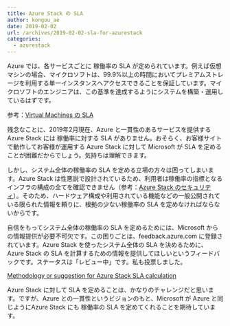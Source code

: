 ```yaml
---
title: Azure Stack の SLA
author: kongou_ae
date: 2019-02-02
url: /archives/2019-02-02-sla-for-azurestack
categories:
  - azurestack
---
```


Azure では、各サービスごとに 稼働率の SLA が定められています。例えば仮想マシンの場合、マイクロソフトは、99.9%以上の時間においてプレミアムストレージを利用する単一インスタンスへアクセスできることを保証しています。マイクロソフトのエンジニアは、この基準を達成するようにシステムを構築・運用しているはずです。

参考：[Virtual Machines の SLA](https://azure.microsoft.com/ja-jp/support/legal/sla/virtual-machines/v1_8/)

残念なことに、2019年2月現在、Azure と一貫性のあるサービスを提供する Azure Stack には 稼働率に対する SLA がありません。おそらく、お客様サイトで動作してお客様が運用する Azure Stack に対して Microsoft が SLA を定めることが困難だからでしょう。気持ちは理解できます。

しかし、システム全体の稼働率の SLA を定める立場の方々は困ってしまいます。Azure Stack は性悪説で設計されているため、利用者は稼働率の指標となるインフラの構成の全てを確認できません（参考：[Azure Stack のセキュリティ](https://aimless.jp/blog/archives/2018-12-11-security-of-azurestack/)）。そのため、ハードウェア構成や利用されている機能などの一般公開されている限られた情報を頼りに、根拠の少ない稼働率の SLA を定めなければならないからです。

自信をもってシステム全体の稼働率の SLA を定めるためには、Microsoft からの情報提供が必要不可欠です。この困りごとは、feedback.azure.com に登録されています。Azure Stack を使ったシステム全体の SLA を決めるために、Azure Stack の SLA を計算するための情報を提供してほしいというフィードバックです。ステータスは「レビュー中」です。私も投票しました。

[Methodology or suggestion for Azure Stack SLA calculation](https://feedback.azure.com/forums/344565-azure-stack/suggestions/34030585-methodology-or-suggestion-for-azure-stack-sla-calc)

Azure Stack に対して SLA を定めることは、かなりのチャレンジだと思います。ですが、Azure との一貫性というビジョンのもと、Microsoft が Azure と同じようにAzure Stack にも 稼働率の SLA を定めてくれることを期待しています。
